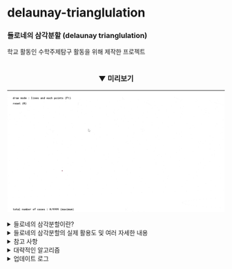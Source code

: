 # delaunay-trianglulation

### 들로네의 삼각분할 (delaunay trianglulation)

학교 활동인 수학주제탐구 활동을 위해 제작한 프로젝트

#


<div align="center">

### ▼ 미리보기

  
![preview_1](imgs/preview_1.gif)
  
</div>


<details>
<summary>들로네의 삼각분할이란?</summary>

-------------

들로네 삼각분할은 평면위의 점들을 삼각형으로 연결하여 공간을 분할할 때, 

이 삼각형들의 내각의 최소값이 최대가 되도록 하는 분할을 말한다.

#

</details>






<details>
<summary>들로네의 삼각분할의 실제 활용도 및 여러 자세한 내용</summary>

-------------

아래 내용 참고

https://darkpgmr.tistory.com/96

https://en.wikipedia.org/wiki/Delaunay_triangulation

#

</details>








<details>
<summary>참고 사항</summary>

-------------

코드 내용 설명은 주석이 달려있지만, 대략적인 알고리즘을 보길 권장

#### ▼ 대략적인 알고리즘

https://github.com/ABER1047/delaunay-trianglulation/blob/main/README.md#-%EB%8C%80%EB%9E%B5%EC%A0%81%EC%9D%B8-%EC%95%8C%EA%B3%A0%EB%A6%AC%EC%A6%98-

#### ▼ 해당 알고리즘을 이용하여 제작한 계산식 코드

https://github.com/ABER1047/delaunay-trianglulation/blob/main/scripts/get_triangle/get_triangle.gml

#

</details>








<details>
<summary>대략적인 알고리즘</summary>

-------------


먼저 좌표평면 위 특정한 삼각형에서의 외심을 구해야 한다 (관련 내용은 아래 클릭)

</br>


<details>
<summary>외심의 좌표 유도 (방법 1) [가장 기본적인 방법이지만, 코드로써 표현 불가라고 판단]</summary>

```
이때, 각 꼭짓점을 A, B, C라고 하였을때, 
A(x1,y2), B(x2,y2), C(x3,y3)라고 하였을때, 3개의 변의 길이는 각각 L1, L2, L3라 하고 
L1 = √[(x2 - x1)2 + (y2 - y1)2] … (이하 생락) 일때, 
삼각형의 외심의 좌표는 A,B,C 각 점들에서의 거리가 모두 같은 곳에 존재함을 이용해 외심 구하기
```

</details>










<details>
<summary>외심의 좌표 유도 (방법 2) - (단순 기하학적인 내용과 다항함수만을 사용한 방법 - 삼각함수 방법보다 훨씬 빠름)</summary>


<div align="center">
  
<img src = "구상도/blueprint_1.PNG" width = "387px"><img src = "구상도/blueprint_2.PNG" width = "370px">
  
</div>

```
직선 L1, L2, L3의 중심 좌표의 값과 삼각형을 이루고 있는 직선들의 기울기를 구하고, 이를 엮어
삼각형의 외심의 중심은 수직 이등분선의 교점이라는 사실을 이용해, 두 직선의 교점의 좌표값 X,Y를 구할수 있음
이때 이 두 선의 교점의 좌표가 외심의 좌표가 된다.

식으로 나타내자면 다음과 같다.
먼저 외심의 좌표를 F(X,Y)라고 하였을 때
선분 DF의 기울기는 m1 = -(x1 - x2) / (y1 - y2)라 정의 가능하고 (두 직선 그래프의 수직 관계 이용)
마찬가지로 선분 FE의 기울기 m2 = -(x1 - x3) / (y1 - y3)라 정의 할 수 있다.

이후 선분 AB와 AC의 중점인 D와 E의 좌표를 구하면
D((x1 + x2) / 2, (y1 + y2) / 2)
E((x1 + x3) / 2, (y1 + y3) / 2)
이며, 이를 각각 D(α1, β1), E(α2, β2)라고 정의 한다.

이후 선분 DF와 선분 FE를 함수로 나타내면,
f(x) = m1(x - α1) + β1 (선분 DF)
g(x) = m2(x - α2) + β2 (선분 FE) 이며,
이 두 함수를 서로 연립하면,
m1(x - α1) + β1 - (m2(x - α2) + β2) = 0
x(m1 - m2) - z = 0, (이때 z = m1*α1 + m2*α2 + β1 - β2 이라고 정의 [치환])
즉 x = -z / (m1 - m2) 이다.

따라서 외심 F의 좌표를 F(X,Y)라 할 때,
X = -z / (m1 - m2)
Y = f(X) = f(-z / (m1 - m2)) 이다.

```

</details>








<details>
<summary>외심의 좌표 유도 (방법 3) - (외심의 좌표 공식만을 베이스로 삼각함수 관련 공식과 정리를 사용한 방법)</summary>


#### ▼ 외심의 좌표 공식 증명은 이쪽 참고

https://math.stackexchange.com/questions/3472719/prove-x-coordinate-of-circumcenter-of-triangle-abc-is-x1-sin2ax2-sin2bx3-s



**(아래 과정 부터 다시 직접 계산함)**

```

외심의 좌표를 D(X,Y)라고 할때,
이때 X는 [(x1 sin 2A + x2 sin 2B + x3 sin 2C)/ (sin 2A + sin 2B + sin 2C)] 
이때 Y는 [(y1 sin 2A + y2 sin 2B + y3 sin 2C)/ (sin 2A + sin 2B + sin 2C)] 이다.

이때 sin 2A ...들의 값은 sinA와 cosA값을 이전에 이미 구했음으로 이를 이용하면, 

sin2A = sin(A + A) = sinA x cosA + cosA x sinA = 2(sinA*cosA)
(나머지 sin2B, sin2C도 같은 방식으로 구할수 있다.)

이때의 외접원의 반지름을 구하기 위해, 
코사인 법칙을 사용하여 cosA를 구한다.

cos(A) = (L3^2 + L1^2 - L2^2)/(2 x L3 x L1)

이때 [cos(A)^2 + sin(A)^2 = 1] 임을 변형해, 
sin(A) = √[1 - cos(A)^2]임을 구할 수 있다.

따라서 식을 정리하면,
sin2A = 2(√[1 - cos(A)^2] * cosA) 이다.

```

</details>










<details>
<summary>외심의 좌표를 구한 이후의 과정</summary>



```
들로네 삼각분할 법칙에 의해, 각 꼭짓점을 이어 만든 삼각형의 외심 내부에는 어떠한 점도 존재하면 안되므로,
특정 삼각형의 외심의 좌표 D(X,Y)와 각 점들의 좌표 P(X,Y)의 거릿값이 외접원의 반지름보다 커야한다.

sin(A)/L2 = 2R (이때 R은 외접원의 반지름)을 통해 특정 삼각형의 외접원의 반지름을 구할 수 있다.

이후, 좌표 평면위에 있는 랜덤한 3개의 점들을 서로 연결하여 삼각형을 만든 뒤, 
이때의 외접원의 반지름의 길이와, 각 점들의 좌표를 통해 구한 외심으로부터, 각 점들까지의 거리를 비교해, 
만약 해당 삼각형의 외심원이 현재 연결된 삼각형의 점이 아닌 모든 다른점으로부터의 거리 값이 외접원의 반지름 보다 크면 해당 삼각형을 유지하고, 
아닌 경우, 해당 삼각형을 지우고, 위와 같은 과정을 더 이상 만들 수 있는 새로운 삼각형의 경우가 없을때까지 반복
```

#


</details>


-------------

</details>





<details>
<summary>업데이트 로그</summary>

-------------

- 2022-07-23 추가 

일부 3개 이상의 점이 극히 작은 소수점 단위의 차이로 

거의 비슷하게 한 직선 위에 있을경우 선이 이상하게 이어지는 경우가 있음.

#


- 2022-07-25 추가

위에 말한 선이 이상하게 이어지는 현상이 발생하는 원인 발견

(3개 이상의 점이 특정 한 직선에 엄청 가깝게 배치돼있으면, 외접원이 너무 커져서 해당 값을 계산 못하는거 같음)


도형과 텍스트 글자 표기, 카메라 움직임 관련 코드를 제외한 

나머지, 순수 알고리즘 관련된 부분들의 코드들의 게임메이커 언어적인 부분 전부 제거 했음

#

- 2022-08-20 추가

앞서 말한 잘못된 선이 그려지는 버그 수정

(각 점들의 기울기 값을 비교하여 한 직선상에 존재 하는지 체크하여 잘못된 선이 그려지는것을 방지)




</details>
